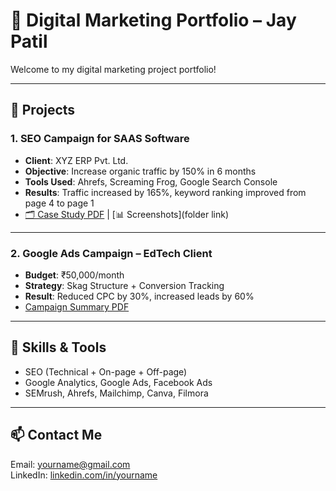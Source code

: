 # 💼 Digital Marketing Portfolio – Jay Patil

Welcome to my digital marketing project portfolio! 

---

## 📌 Projects

### 1. SEO Campaign for SAAS Software
- **Client**: XYZ ERP Pvt. Ltd.
- **Objective**: Increase organic traffic by 150% in 6 months
- **Tools Used**: Ahrefs, Screaming Frog, Google Search Console
- **Results**: Traffic increased by 165%, keyword ranking improved from page 4 to page 1
- [🗂 Case Study PDF](link) | [📊 Screenshots](folder link)

---

### 2. **Google Ads Campaign – EdTech Client**
- **Budget**: ₹50,000/month
- **Strategy**: Skag Structure + Conversion Tracking
- **Result**: Reduced CPC by 30%, increased leads by 60%
- [Campaign Summary PDF](link)

---

## 🔧 Skills & Tools
- SEO (Technical + On-page + Off-page)
- Google Analytics, Google Ads, Facebook Ads
- SEMrush, Ahrefs, Mailchimp, Canva, Filmora

---

## 📫 Contact Me
Email: yourname@gmail.com  
LinkedIn: [linkedin.com/in/yourname](https://linkedin.com/in/yourname)  
